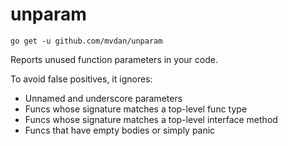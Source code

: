 # unparam

	go get -u github.com/mvdan/unparam

Reports unused function parameters in your code.

To avoid false positives, it ignores:

* Unnamed and underscore parameters
* Funcs whose signature matches a top-level func type
* Funcs whose signature matches a top-level interface method
* Funcs that have empty bodies or simply panic
